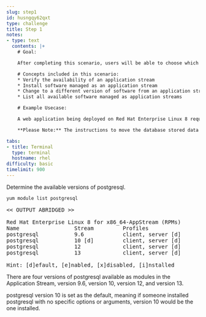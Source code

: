 ```yaml
---
slug: step1
id: husngqy62qxt
type: challenge
title: Step 1
notes:
- type: text
  contents: |+
    # Goal:

    After completing this scenario, users will be able to choose which version of a software package is enabled on a system from an application stream.

    # Concepts included in this scenario:
    * Verify the availability of an application stream
    * Install software managed as an application stream
    * Change to a different version of software from an application stream
    * List all available software managed as application streams

    # Example Usecase:

    A web application being deployed on Red Hat Enterprise Linux 8 requires postgresql database version 9.6.  Later, the application is updated and requires postgresql version 10 be available on the machine.

    **Please Note:** The instructions to move the database stored data from postgresql 9.6 to 10 are not included in this scenario, but would likely be needed if an administrator or developer was moving a production system from using postgresql 9.6 to postgresql 10.  Additional administrative activities may be required when performing a move from one version of software to another, including, but not limited to: scheduling a maintenance for the system, notifying users/stakeholders, backing up data, testing post-change, etc.

tabs:
- title: Terminal
  type: terminal
  hostname: rhel
difficulty: basic
timelimit: 900
---
```

Determine the available versions of postgresql.

```bash
yum module list postgresql
```

<pre class=file>
<< OUTPUT ABRIDGED >>

Red Hat Enterprise Linux 8 for x86_64-AppStream (RPMs)
Name                 Stream         Profiles
postgresql           9.6            client, server [d]
postgresql           10 [d]         client, server [d]
postgresql           12             client, server [d]
postgresql           13             client, server [d]

Hint: [d]efault, [e]nabled, [x]disabled, [i]nstalled
</pre>

There are four versions of postgresql available as modules in the Application Stream, version 9.6, version 10, version 12, and version 13.

postgresql version 10 is set as the default, meaning if someone installed postgresql with no specific options or arguments, version 10 would be the one installed.
